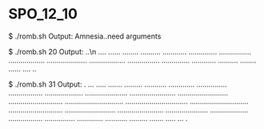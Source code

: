 # SPO_12_10
$ ./romb.sh
Output:
Amnesia..need arguments

$ ./romb.sh 20
Output:
          ..\n
         ....
        ......
       ........
      ..........
     ............
    ..............
   ................
  ..................
 ....................
  ..................
   ................
    ..............
     ............
      ..........
       ........
        ......
         ....
          ..

$ ./romb.sh 31
Output:
               .
              ...
             .....
            .......
           .........
          ...........
         .............
        ...............
       .................
      ...................
     .....................
    .......................
   .........................
  ...........................
 .............................
...............................
 .............................
  ...........................
   .........................
    .......................
     .....................
      ...................
       .................
        ...............
         .............
          ...........
           .........
            .......
             .....
              ...
               .
